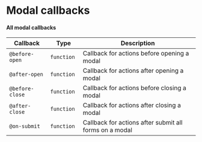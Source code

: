 # Modal callbacks

#### All modal callbacks

| **Callback**    | **Type**    | **Description**                                        |
|-----------------|-------------|--------------------------------------------------------|
| `@before-open`  | `function`  | Callback for actions before opening a modal            |
| `@after-open`   | `function`  | Callback for actions after opening a modal             | 
| `@before-close` | `function`  | Callback for actions before closing a modal            |  
| `@after-close`  | `function`  | Callback for actions after closing a modal             |
| `@on-submit`    | `function ` | Callback for actions after submit all forms on a modal |